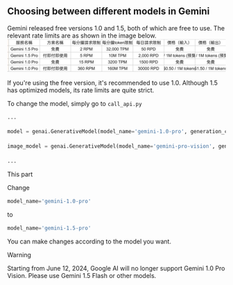 ## Choosing between different models in Gemini
Gemini released free versions 1.0 and 1.5, both of which are free to use. The relevant rate limits are as shown in the image below.
![圖13](../images/11.png)

If you're using the free version, it's recommended to use 1.0. Although 1.5 has optimized models, its rate limits are quite strict.

To change the model, simply go to `call_api.py`
```py
...

model = genai.GenerativeModel(model_name='gemini-1.0-pro', generation_config=generation_config, safety_settings=safety_settings) 

image_model = genai.GenerativeModel(model_name='gemini-pro-vision', generation_config=generation_config, safety_settings=safety_settings)

...
```
This part

Change
```py
model_name='gemini-1.0-pro'
```
to
```py
model_name='gemini-1.5-pro'
```
You can make changes according to the model you want.
> [!WARNING]  
> Starting from June 12, 2024, Google AI will no longer support Gemini 1.0 Pro Vision. Please use Gemini 1.5 Flash or other models.
